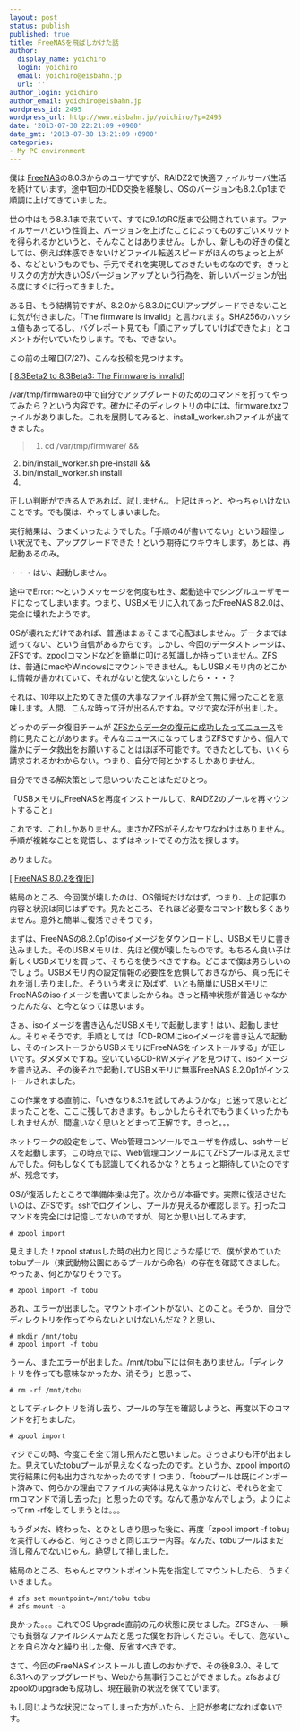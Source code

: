 ```yaml
---
layout: post
status: publish
published: true
title: FreeNASを飛ばしかけた話
author:
  display_name: yoichiro
  login: yoichiro
  email: yoichiro@eisbahn.jp
  url: ''
author_login: yoichiro
author_email: yoichiro@eisbahn.jp
wordpress_id: 2495
wordpress_url: http://www.eisbahn.jp/yoichiro/?p=2495
date: '2013-07-30 22:21:09 +0900'
date_gmt: '2013-07-30 13:21:09 +0900'
categories:
- My PC environment
---
```


僕は
[FreeNAS](http://www.freenas.org)の8.0.3からのユーザですが、RAIDZ2で快適ファイルサーバ生活を続けています。途中1回のHDD交換を経験し、OSのバージョンも8.2.0p1まで順調に上げてきていました。

世の中はもう8.3.1まで来ていて、すでに9.1のRC版まで公開されています。ファイルサーバという性質上、バージョンを上げたことによってものすごいメリットを得られるかというと、そんなことはありません。しかし、新しもの好きの僕としては、例えば体感できないけどファイル転送スピードがほんのちょっと上がる、などというものでも、手元でそれを実現しておきたいものなのです。きっとリスクの方が大きいOSバージョンアップという行為を、新しいバージョンが出る度にすぐに行ってきました。

ある日、もう結構前ですが、8.2.0から8.3.0にGUIアップグレードできないことに気が付きました。「The firmware is invalid」と言われます。SHA256のハッシュ値もあってるし、バグレポート見ても「順にアップしていけばできたよ」とコメントが付いていたりします。でも、できない。

この前の土曜日(7/27)、こんな投稿を見つけます。

[
[8.3Beta2 to 8.3Beta3: The Firmware is invalid](http://forums.freenas.org/threads/8-3beta2-to-8-3beta3-the-firmware-is-invalid.9049/#post-38805)]

/var/tmp/firmwareの中で自分でアップグレードのためのコマンドを打ってやってみたら？という内容です。確かにそのディレクトリの中には、firmware.txzファイルがありました。これを展開してみると、install_worker.shファイルが出てきました。

>1. cd /var/tmp/firmware/ &&
2. bin/install_worker.sh pre-install &&
3. bin/install_worker.sh install
4.


正しい判断ができる人であれば、試しません。上記はきっと、やっちゃいけないことです。でも僕は、やってしまいました。

実行結果は、うまくいったようでした。「手順の4が書いてない」という超怪しい状況でも、アップグレードできた！という期待にウキウキします。あとは、再起動あるのみ。

・・・はい、起動しません。

途中でError: 〜というメッセージを何度も吐き、起動途中でシングルユーザモードになってしまいます。つまり、USBメモリに入れてあったFreeNAS 8.2.0は、完全に壊れたようです。

OSが壊れただけであれば、普通はまぁそこまで心配はしません。データまでは逝ってない、という自信があるからです。しかし、今回のデータストレージは、ZFSです。zpoolコマンドなどを簡単に叩ける知識しか持っていません。ZFSは、普通にmacやWindowsにマウントできません。もしUSBメモリ内のどこかに情報が書かれていて、それがないと使えないとしたら・・・？

それは、10年以上ためてきた僕の大事なファイル群が全て無に帰ったことを意味します。人間、こんな時って汗が出るんですね。マジで変な汗が出ました。

どっかのデータ復旧チームが
[ZFSからデータの復元に成功したってニュース](http://internet.watch.impress.co.jp/docs/special/20110906_473203.html)を前に見たことがあります。そんなニュースになってしまうZFSですから、個人で誰かにデータ救出をお願いすることはほぼ不可能です。できたとしても、いくら請求されるかわからない。つまり、自分で何とかするしかありません。

自分でできる解決策として思いついたことはただひとつ。

「USBメモリにFreeNASを再度インストールして、RAIDZ2のプールを再マウントすること」

これです、これしかありません。まさかZFSがそんなヤワなわけはありません。手順が複雑なことを覚悟し、まずはネットでその方法を探します。

ありました。

[
[FreeNAS 8.0.2を復旧](http://debikuro.ddo.jp/blog2/archives/2035)]

結局のところ、今回僕が壊したのは、OS領域だけなはず。つまり、上の記事の内容と状況は同じはずです。見たところ、それほど必要なコマンド数も多くありません。意外と簡単に復活できそうです。

まずは、FreeNASの8.2.0p1のisoイメージをダウンロードし、USBメモリに書き込みました。そのUSBメモリは、先ほど僕が壊したものです。もちろん良い子は新しくUSBメモリを買って、そちらを使うべきですね。どこまで僕は男らしいのでしょう。USBメモリ内の設定情報の必要性を危惧しておきながら、真っ先にそれを消し去りました。そういう考えに及ばず、いとも簡単にUSBメモリにFreeNASのisoイメージを書いてましたからね。きっと精神状態が普通じゃなかったんだな、と今となっては思います。

さぁ、isoイメージを書き込んだUSBメモリで起動します！はい、起動しません。そりゃそうです。手順としては「CD-ROMにisoイメージを書き込んで起動し、そのインストーラからUSBメモリにFreeNASをインストールする」が正しいです。ダメダメですね。空いているCD-RWメディアを見つけて、isoイメージを書き込み、その後それで起動してUSBメモリに無事FreeNAS 8.2.0p1がインストールされました。

この作業をする直前に、「いきなり8.3.1を試してみようかな」と迷って思いとどまったことを、ここに残しておきます。もしかしたらそれでもうまくいったかもしれませんが、間違いなく思いとどまって正解です。きっと。。。

ネットワークの設定をして、Web管理コンソールでユーザを作成し、sshサービスを起動します。この時点では、Web管理コンソールにてZFSプールは見えませんでした。何もしなくても認識してくれるかな？とちょっと期待していたのですが、残念です。

OSが復活したところで準備体操は完了。次からが本番です。実際に復活させたいのは、ZFSです。sshでログインし、プールが見えるか確認します。打ったコマンドを完全には記憶してないのですが、何とか思い出してみます。

```
# zpool import
```

見えました！zpool statusした時の出力と同じような感じで、僕が求めていたtobuプール（東武動物公園にあるプールから命名）の存在を確認できました。やったぁ、何とかなりそうです。

```
# zpool import -f tobu
```

あれ、エラーが出ました。マウントポイントがない、とのこと。そうか、自分でディレクトリを作ってやらないといけないんだな？と思い、

```
# mkdir /mnt/tobu
# zpool import -f tobu
```

うーん、またエラーが出ました。/mnt/tobu下には何もありません。「ディレクトリを作っても意味なかったか、消そう」と思って、

```
# rm -rf /mnt/tobu
```

としてディレクトリを消し去り、プールの存在を確認しようと、再度以下のコマンドを打ちました。

```
# zpool import
```

マジでこの時、今度こそ全て消し飛んだと思いました。さっきよりも汗が出ました。見えていたtobuプールが見えなくなったのです。というか、zpool importの実行結果に何も出力されなかったのです！つまり、「tobuプールは既にインポート済みで、何らかの理由でファイルの実体は見えなかったけど、それらを全てrmコマンドで消し去った」と思ったのです。なんて愚かなんでしょう。よりによってrm -rfをしてしまうとは。。。

もうダメだ、終わった、とひとしきり思った後に、再度「zpool import -f tobu」を実行してみると、何とさっきと同じエラー内容。なんだ、tobuプールはまだ消し飛んでないじゃん。絶望して損しました。

結局のところ、ちゃんとマウントポイント先を指定してマウントしたら、うまくいきました。

```
# zfs set mountpoint=/mnt/tobu tobu
# zfs mount -a
```

良かった。。。これでOS Upgrade直前の元の状態に戻せました。ZFSさん、一瞬でも貧弱なファイルシステムだと思った僕をお許しください。そして、危ないことを自ら次々と繰り出した俺、反省すべきです。

さて、今回のFreeNASインストールし直しのおかげで、その後8.3.0、そして8.3.1へのアップグレードも、Webから無事行うことができました。zfsおよびzpoolのupgradeも成功し、現在最新の状況を保てています。

もし同じような状況になってしまった方がいたら、上記が参考になれば幸いです。
